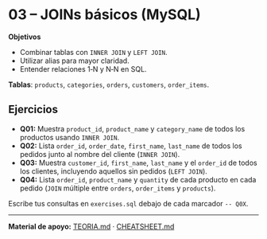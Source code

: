 # 03 – JOINs básicos (MySQL)

**Objetivos**
- Combinar tablas con `INNER JOIN` y `LEFT JOIN`.
- Utilizar alias para mayor claridad.
- Entender relaciones 1‑N y N‑N en SQL.

**Tablas**: `products`, `categories`, `orders`, `customers`, `order_items`.

## Ejercicios
- **Q01:** Muestra `product_id`, `product_name` y `category_name` de todos los productos usando `INNER JOIN`.
- **Q02:** Lista `order_id`, `order_date`, `first_name`, `last_name` de todos los pedidos junto al nombre del cliente (`INNER JOIN`).
- **Q03:** Muestra `customer_id`, `first_name`, `last_name` y el `order_id` de todos los clientes, incluyendo aquellos sin pedidos (`LEFT JOIN`).
- **Q04:** Lista `order_id`, `product_name` y `quantity` de cada producto en cada pedido (`JOIN` múltiple entre `orders`, `order_items` y `products`).

Escribe tus consultas en `exercises.sql` debajo de cada marcador `-- Q0X`.

---

**Material de apoyo:** [TEORIA.md](./TEORIA.md) · [CHEATSHEET.md](./CHEATSHEET.md)
